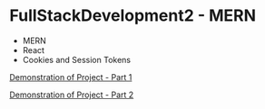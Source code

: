 # FullStackDevelopment2 - MERN

- MERN
- React
- Cookies and Session Tokens

[Demonstration of Project - Part 1](https://www.youtube.com/watch?v=Pj-TJ8C2pig)

[Demonstration of Project - Part 2](https://www.youtube.com/watch?v=OaDPS_i8axw)
